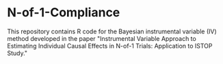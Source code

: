 # N-of-1-Compliance
This repository contains R code for the Bayesian instrumental variable (IV) method developed in the paper "Instrumental Variable Approach to Estimating Individual Causal Effects in N-of-1 Trials: Application to ISTOP Study." 
